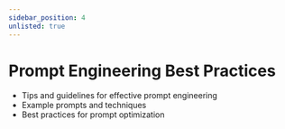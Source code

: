 ```yaml
---
sidebar_position: 4
unlisted: true
---
```


# Prompt Engineering Best Practices

- Tips and guidelines for effective prompt engineering
- Example prompts and techniques
- Best practices for prompt optimization
